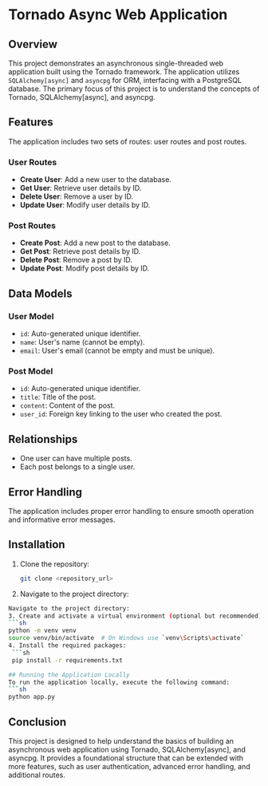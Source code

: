 # Tornado Async Web Application

## Overview

This project demonstrates an asynchronous single-threaded web application built using the Tornado framework. The application utilizes `SQLAlchemy[async]` and `asyncpg` for ORM, interfacing with a PostgreSQL database. The primary focus of this project is to understand the concepts of Tornado, SQLAlchemy[async], and asyncpg.

## Features

The application includes two sets of routes: user routes and post routes. 

### User Routes
- **Create User**: Add a new user to the database.
- **Get User**: Retrieve user details by ID.
- **Delete User**: Remove a user by ID.
- **Update User**: Modify user details by ID.

### Post Routes
- **Create Post**: Add a new post to the database.
- **Get Post**: Retrieve post details by ID.
- **Delete Post**: Remove a post by ID.
- **Update Post**: Modify post details by ID.

## Data Models

### User Model
- `id`: Auto-generated unique identifier.
- `name`: User's name (cannot be empty).
- `email`: User's email (cannot be empty and must be unique).

### Post Model
- `id`: Auto-generated unique identifier.
- `title`: Title of the post.
- `content`: Content of the post.
- `user_id`: Foreign key linking to the user who created the post.

## Relationships
- One user can have multiple posts.
- Each post belongs to a single user.

## Error Handling
The application includes proper error handling to ensure smooth operation and informative error messages.

## Installation
1. Clone the repository:
   ```sh
   git clone <repository_url>
2. Navigate to the project directory:
  ```sh
  Navigate to the project directory:
3. Create and activate a virtual environment (optional but recommended):
  ```sh
  python -m venv venv
  source venv/bin/activate  # On Windows use `venv\Scripts\activate`
4. Install the required packages:
   ```sh
   pip install -r requirements.txt

## Running the Application Locally
To run the application locally, execute the following command:
```sh
python app.py
```

## Conclusion
This project is designed to help understand the basics of building an asynchronous web application using Tornado, SQLAlchemy[async], and asyncpg. It provides a foundational structure that can be extended with more features, such as user authentication, advanced error handling, and additional routes.